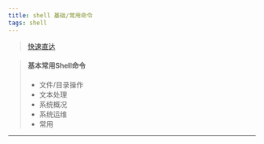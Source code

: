 ```yaml
---
title: shell 基础/常用命令
tags: shell
---
```


> [快速直达](https://mp.weixin.qq.com/s/9RbTGQ4k4s92mrSf2xJ5TQ)

> #### 基本常用Shell命令
>
> - 文件/目录操作
> - 文本处理
> - 系统概况
> - 系统运维
> - 常用

---

